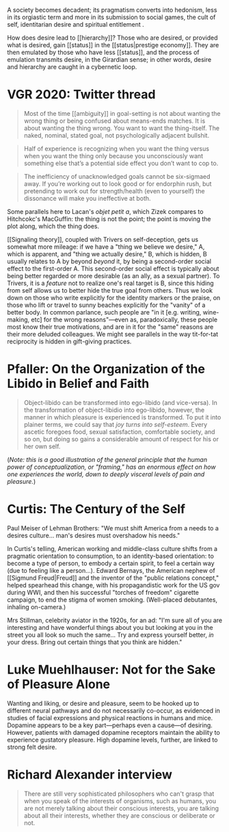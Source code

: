 A society becomes decadent; its pragmatism converts into hedonism, less in its orgiastic term and more in its submission to social games, the cult of self, identitarian desire and spiritual entitlement .

How does desire lead to [[hierarchy]]? Those who are desired, or provided what is desired, gain [[status]] in the [[status|prestige economy]]. They are then emulated by those who have less [[status]], and the process of emulation transmits desire, in the Girardian sense; in other words, desire and hierarchy are caught in a cybernetic loop.

# VGR 2020: Twitter thread

> Most of the time [[ambiguity]] in goal-setting is not about wanting the wrong thing or being confused about means-ends matches. It is about wanting the thing wrong. You want to want the thing-itself. The naked, nominal, stated goal, not psychologically adjacent bullshit.

> Half of experience is recognizing when you want the thing versus when you want the thing only because you unconsciously want something else that’s a potential side effect you don’t want to cop to.

> The inefficiency of unacknowledged goals cannot be six-sigmaed away. If you’re working out to look good or for endorphin rush, but pretending to work out for strength/health (even to yourself) the dissonance will make you ineffective at both.

Some parallels here to Lacan's _objet petit a_, which Zizek compares to Hitchcokc's MacGuffin: the thing is not the point; the point is moving the plot along, which the thing does. 

[[Signaling theory]], coupled with Trivers on self-deception, gets us somewhat more mileage: if we have a "thing we believe we desire," A, which is apparent, and "thing we actually desire," B, which is hidden, B usually relates to A by beyond _beyond_ it, by being a second-order social effect to the first-order A. This second-order social effect is typically about being better regarded or more desirable (as an ally, as a sexual partner). To Trivers, it is a _feature_ not to realize one's real target is B, since this hiding from self allows us to better hide the true goal from others. Thus we look down on those who write explicitly for the identity markers or the praise, on those who lift or travel to sunny beaches explicitly for the "vanity" of a better body. In common parlance, such people are "in it [e.g. writing, wine-making, etc] for the wrong reasons"—even as, paradoxically, these people most know their true motivations, and are in it for the "same" reasons are their more deluded colleagues. We might see parallels in the way tit-for-tat reciprocity is hidden in gift-giving practices.

# Pfaller: On the Organization of the Libido in Belief and Faith

> Object-libido can be transformed into ego-libido (and vice-versa). In the transformation of object-libidio into ego-libido, however, the manner in which pleasure is experienced is transformed. To put it into plainer terms, we could say that _joy turns into self-esteem_. Every ascetic foregoes food, sexual satisfaction, comfortable society, and so on, but doing so gains a considerable amount of respect for his or her own self.

(_Note: this is a good illustration of the general principle that the human power of conceptualization, or "framing," has an enormous effect on how one experiences the world, down to deeply visceral levels of pain and pleasure._)

# Curtis: The Century of the Self

Paul Meiser of Lehman Brothers: "We must shift America from a needs to a desires culture... man's desires must overshadow his needs."

In Curtis's telling, American working and middle-class culture shifts from a pragmatic orientation to consumption, to an identity-based orientation: to become a type of person, to embody a certain spirit, to feel a certain way (due to feeling like a person...). Edward Bernays, the American nephew of [[Sigmund Freud|Freud]] and the inventor of the "public relations concept," helped spearhead this change, with his propagandistic work for the US gov during WWI, and then his successful "torches of freedom" cigarette campaign, to end the stigma of women smoking. (Well-placed debutantes, inhaling on-camera.)

Mrs Stillman, celebrity aviator in the 1920s, for an ad: "I'm sure all of you are interesting and have wonderful things about you but looking at you in the street you all look so much the same... Try and express yourself better, _in_ your dress. Bring out certain things that you think are hidden."

# Luke Muehlhauser: Not for the Sake of Pleasure Alone 

Wanting and liking, or desire and pleasure, seem to be hooked up to different neural pathways and do not necessarily co-occur, as evidenced in studies of facial expressions and physical reactions in humans and mice. Dopamine appears to be a key part—perhaps even a cause—of desiring. However, patients with damaged dopamine receptors maintain the ability to experience gustatory pleasure. High dopamine levels, further, are linked to strong felt desire.

# Richard Alexander interview

> There are still very sophisticated philosophers who can't grasp that when you speak of the interests of organisms, such as humans, you are not merely talking about their conscious interests, you are talking about all their interests, whether they are conscious or deliberate or not.  